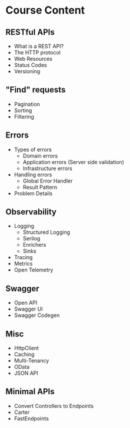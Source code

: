# Course Content

## RESTful APIs

- What is a REST API?
- The HTTP protocol
- Web Resources
- Status Codes
- Versioning

## "Find" requests

- Pagination
- Sorting
- Filtering

## Errors

- Types of errors
  - Domain errors
  - Application errors (Server side validation)
  - Infrastructure errors
- Handling errors
  - Global Error Handler
  - Result Pattern
- Problem Details

## Observability

- Logging
  - Structured Logging
  - Serilog
  - Enrichers
  - Sinks
- Tracing
- Metrics
- Open Telemetry

## Swagger

- Open API
- Swagger UI
- Swagger Codegen

## Misc

- HttpClient
- Caching
- Multi-Tenancy
- OData
- JSON API

## Minimal APIs

- Convert Controllers to Endpoints
- Carter
- FastEndpoints
